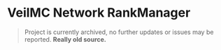 # VeilMC Network RankManager
> Project is currently archived, no further updates or issues may be reported. **Really old source.**
